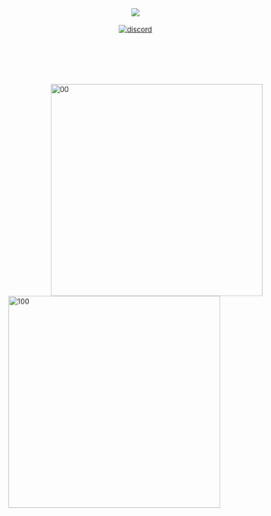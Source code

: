 <div align="center">
<img src="https://komarev.com/ghpvc/?username=k3nel&&style=flat-square" align="center" />
</div>  
<br/>
<div align="center">
<a href="https://discord.com/users/1nstaller" target="_blank">
<img src=https://img.shields.io/badge/Discord-7289DA?style=for-the-badge&logo=discord&logoColor=green alt=discord style="margin-bottom: 100px;" />
</a>
</div>  

<img align="right" alt="00" width="420" src="https://media.discordapp.net/attachments/972488942580539462/1039345936519934052/52BC9116-ECD7-471A-9374-1D3A0555F522.gif?width=307&height=307">
<img align="left" alt="100" width="420" src="https://cdn.discordapp.com/attachments/972488942580539462/1053763840518656021/lkj.gif">

